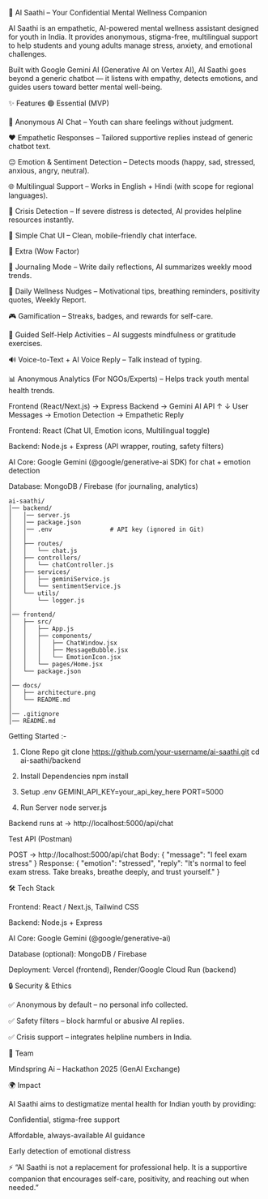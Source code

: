 🌸 AI Saathi – Your Confidential Mental Wellness Companion

AI Saathi is an empathetic, AI-powered mental wellness assistant designed for youth in India.
It provides anonymous, stigma-free, multilingual support to help students and young adults manage stress, anxiety, and emotional challenges.

Built with Google Gemini AI (Generative AI on Vertex AI), AI Saathi goes beyond a generic chatbot — it listens with empathy, detects emotions, and guides users toward better mental well-being.


✨ Features
🟢 Essential (MVP)

🤖 Anonymous AI Chat – Youth can share feelings without judgment.

❤️ Empathetic Responses – Tailored supportive replies instead of generic chatbot text.

😔 Emotion & Sentiment Detection – Detects moods (happy, sad, stressed, anxious, angry, neutral).

🌐 Multilingual Support – Works in English + Hindi (with scope for regional languages).

🚨 Crisis Detection – If severe distress is detected, AI provides helpline resources instantly.

📱 Simple Chat UI – Clean, mobile-friendly chat interface.


🌟 Extra (Wow Factor)

📖 Journaling Mode – Write daily reflections, AI summarizes weekly mood trends.

🔔 Daily Wellness Nudges – Motivational tips, breathing reminders, positivity quotes, Weekly Report.

🎮 Gamification – Streaks, badges, and rewards for self-care.

🧘 Guided Self-Help Activities – AI suggests mindfulness or gratitude exercises.

🔊 Voice-to-Text + AI Voice Reply – Talk instead of typing.

📊 Anonymous Analytics (For NGOs/Experts) – Helps track youth mental health trends.




Frontend (React/Next.js) → Express Backend → Gemini AI API
         ↑                                      ↓
  User Messages → Emotion Detection → Empathetic Reply


Frontend: React (Chat UI, Emotion icons, Multilingual toggle)

Backend: Node.js + Express (API wrapper, routing, safety filters)

AI Core: Google Gemini (@google/generative-ai SDK) for chat + emotion detection

Database: MongoDB / Firebase (for journaling, analytics)


```
ai-saathi/
│── backend/                 
│   │── server.js
│   │── package.json
│   │── .env                # API key (ignored in Git)
│   │
│   ├── routes/
│   │   └── chat.js
│   ├── controllers/
│   │   └── chatController.js
│   ├── services/
│   │   ├── geminiService.js
│   │   └── sentimentService.js
│   └── utils/
│       └── logger.js
│
│── frontend/
│   ├── src/
│   │   ├── App.js
│   │   ├── components/
│   │   │   ├── ChatWindow.jsx
│   │   │   ├── MessageBubble.jsx
│   │   │   └── EmotionIcon.jsx
│   │   └── pages/Home.jsx
│   └── package.json
│
│── docs/
│   ├── architecture.png
│   └── README.md
│
│── .gitignore
│── README.md
```


Getting Started :-
1. Clone Repo
git clone https://github.com/your-username/ai-saathi.git
cd ai-saathi/backend

2. Install Dependencies
npm install

3. Setup .env
GEMINI_API_KEY=your_api_key_here
PORT=5000

4. Run Server
node server.js

Backend runs at → http://localhost:5000/api/chat

Test API (Postman)

POST → http://localhost:5000/api/chat
Body:
{ "message": "I feel exam stress" }
Response:
{
  "emotion": "stressed",
  "reply": "It's normal to feel exam stress. Take breaks, breathe deeply, and trust yourself."
}

🛠️ Tech Stack

Frontend: React / Next.js, Tailwind CSS

Backend: Node.js + Express

AI Core: Google Gemini (@google/generative-ai)

Database (optional): MongoDB / Firebase

Deployment: Vercel (frontend), Render/Google Cloud Run (backend)

🔒 Security & Ethics

✅ Anonymous by default – no personal info collected.

✅ Safety filters – block harmful or abusive AI replies.

✅ Crisis support – integrates helpline numbers in India.

👥 Team

Mindspring Ai – Hackathon 2025 (GenAI Exchange)

🌍 Impact

AI Saathi aims to destigmatize mental health for Indian youth by providing:

Confidential, stigma-free support

Affordable, always-available AI guidance

Early detection of emotional distress

⚡ “AI Saathi is not a replacement for professional help. It is a supportive companion that encourages self-care, positivity, and reaching out when needed.”
